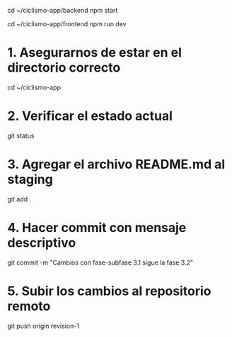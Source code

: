  cd ~/ciclismo-app/backend
 npm start

cd ~/ciclismo-app/frontend
npm run dev

# 1. Asegurarnos de estar en el directorio correcto
cd ~/ciclismo-app

# 2. Verificar el estado actual
git status

# 3. Agregar el archivo README.md al staging
git add .

# 4. Hacer commit con mensaje descriptivo
git commit -m "Cambios con fase-subfase 3.1 sigue la fase 3.2"

# 5. Subir los cambios al repositorio remoto
git push origin revision-1